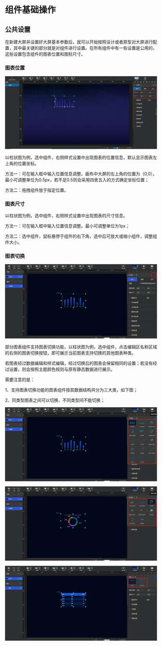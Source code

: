 # 组件基础操作

## 公共设置

在新建大屏并设置好大屏基本参数后，就可以开始按照设计或者原型对大屏进行配置，其中最关键的部分就是对组件进行设置。在所有组件中有一些设置是公用的，这些设置包含组件的图表位置和图标尺寸。

### 图表位置

![](./image/20200817180053.png)

以柱状图为例，选中组件，右侧样式设置中出现图表的位置信息，默认显示图表左上角的位置坐标。

方法一：可在输入框中输入位置信息调整。画布中大屏的左上角的位置为（0,0）。最小可调整单位为0.5px，若不足0.5则会采用四舍五入的方式确定坐标位置；

方法二：拖拽组件放于指定位置。

### 图表尺寸

以柱状图为例，选中组件，右侧样式设置中出现图表的尺寸信息。

方法一：可在输入框中输入位置信息调整。最小可调整单位为1px；

方法二：选中组件，鼠标悬停于组件的右下角，选中后可放大或缩小组件，调整组件大小。

### 图表切换

![](./image/1614825398(1).jpg)

部分图表组件支持图表切换功能，以柱状图为例，选中组件，点击编辑区名称区域的右侧的图表切换按钮，即可展示当前图表支持切换的其他图表种类。

若图表经过数据编辑和样式编辑，经过切换后的图表会保留相同的设置；若没有经过设置，则会按照主题颜色规则与原有静态数据进行展示。

需要注意的是：

1、支持图表切换功能的图表组件按其数据结构共分为三大类，如下图；

2、同类型图表之间可以切换、不同类型间不能切换；

![](./image/1614825458(1).jpg)

![](./image/1614825535(1).jpg)

![](./image/1614825583(1).jpg)







